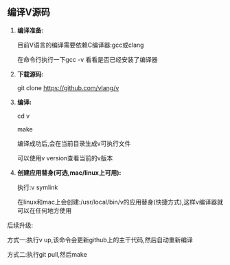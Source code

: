 ## 编译V源码

1. **编译准备:**


   目前V语言的编译需要依赖C编译器:gcc或clang

   在命令行执行一下gcc -v 看看是否已经安装了编译器

2. **下载源码:** 

   git clone https://github.com/vlang/v


3. **编译:**

   cd v

   make

   编译成功后,会在当前目录生成v可执行文件

   可以使用v version查看当前的v版本

4. **创建应用替身(可选,mac/linux上可用):**

   执行:v symlink

   在linux和mac上会创建:/usr/local/bin/v的应用替身(快捷方式),这样v编译器就可以在任何地方使用

后续升级:

方式一:执行v up,该命令会更新github上的主干代码,然后自动重新编译

方式二:执行git pull,然后make

